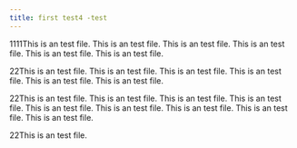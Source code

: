 ```yaml
---
title: first test4 -test
---
```

1111This is an test file. This is an test file. This is an test file. This is an test file. This is an test file. This is an test file. 

22This is an test file. This is an test file. This is an test file. This is an test file. This is an test file. This is an test file. 

22This is an test file. This is an test file. This is an test file. This is an test file. This is an test file. This is an test file. This is an test file. This is an test file. This is an test file. 

22This is an test file. 